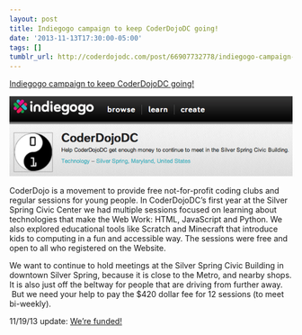 ```yaml
---
layout: post
title: Indiegogo campaign to keep CoderDojoDC going!
date: '2013-11-13T17:30:00-05:00'
tags: []
tumblr_url: http://coderdojodc.com/post/66907732778/indiegogo-campaign-to-keep-coderdojodc-going
---
```

[Indiegogo campaign to keep CoderDojoDC going!](http://www.indiegogo.com/projects/coderdojodc)

![screenshot](/assets/2013-11-13-indiegogo-screenshot.png)

CoderDojo is a movement to provide free not-for-profit coding clubs and regular sessions for young people. In CoderDojoDC’s first year at the Silver Spring Civic Center we had multiple sessions focused on learning about technologies that make the Web Work: HTML, JavaScript and Python. We also explored educational tools like Scratch and Minecraft that introduce kids to computing in a fun and accessible way. The sessions were free and open to all who registered on the Website. 

We want to continue to hold meetings at the Silver Spring Civic Building in downtown Silver Spring, because it is close to the Metro, and nearby shops. It is also just off the beltway for people that are driving from further away.  But we need your help to pay the $420 dollar fee for 12 sessions (to meet bi-weekly). 


11/19/13 update: [We’re funded!](http://www.indiegogo.com/projects/coderdojodc)
